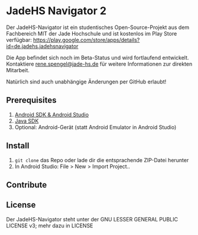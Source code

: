 # JadeHS Navigator 2 #

Der JadeHS-Navigator ist ein studentisches Open-Source-Projekt aus dem Fachbereich MIT der Jade Hochschule und ist kostenlos im Play Store verfügbar: https://play.google.com/store/apps/details?id=de.jadehs.jadehsnavigator

Die App befindet sich noch im Beta-Status und wird fortlaufend entwickelt. Kontaktiere rene.spengel@jade-hs.de für weitere Informationen zur direkten Mitarbeit.

Natürlich sind auch unabhängige Änderungen per GitHub erlaubt! 

## Prerequisites

1. [Android SDK & Android Studio](https://developer.android.com/sdk/installing/index.html)
2. [Java SDK](http://www.oracle.com/technetwork/java/javase/downloads/index.html)
3. Optional: Android-Gerät (statt Android Emulator in Android Studio)

## Install

1. <code>git clone</code> das Repo oder lade dir die entsprachende ZIP-Datei herunter
2. In Android Studio: File > New > Import Project..

## Contribute

## License

Der JadeHS-Navigator steht unter der  GNU LESSER GENERAL PUBLIC LICENSE v3; mehr dazu in LICENSE

